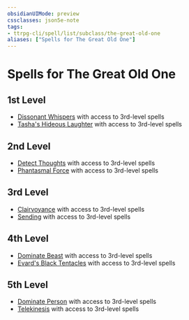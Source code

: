```yaml
---
obsidianUIMode: preview
cssclasses: json5e-note
tags:
- ttrpg-cli/spell/list/subclass/the-great-old-one
aliases: ["Spells for The Great Old One"]
---
```

# Spells for The Great Old One

## 1st Level

- [Dissonant Whispers](/CLI/spells/dissonant-whispers.md "PHB") with access to 3rd-level spells
- [Tasha's Hideous Laughter](/CLI/spells/tashas-hideous-laughter.md "PHB") with access to 3rd-level spells

## 2nd Level

- [Detect Thoughts](/CLI/spells/detect-thoughts.md "PHB") with access to 3rd-level spells
- [Phantasmal Force](/CLI/spells/phantasmal-force.md "PHB") with access to 3rd-level spells

## 3rd Level

- [Clairvoyance](/CLI/spells/clairvoyance.md "PHB") with access to 3rd-level spells
- [Sending](/CLI/spells/sending.md "PHB") with access to 3rd-level spells

## 4th Level

- [Dominate Beast](/CLI/spells/dominate-beast.md "PHB") with access to 3rd-level spells
- [Evard's Black Tentacles](/CLI/spells/evards-black-tentacles.md "PHB") with access to 3rd-level spells

## 5th Level

- [Dominate Person](/CLI/spells/dominate-person.md "PHB") with access to 3rd-level spells
- [Telekinesis](/CLI/spells/telekinesis.md "PHB") with access to 3rd-level spells